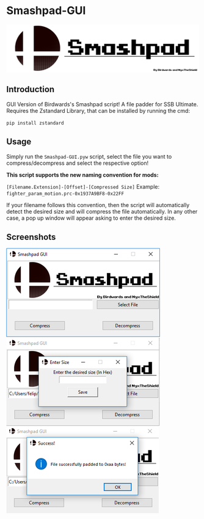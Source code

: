 # Smashpad-GUI

![alt text](https://github.com/NyxTheShield/Smashpad-GUI/blob/master/Markdown%20Screenshots/Smashpad.png "Main Screenshot")

## Introduction
GUI Version of Birdwards's Smashpad script! A file padder for SSB Ultimate.
Requires the Zstandard Library, that can be installed by running the cmd:

`pip install zstandard`

## Usage

Simply run the `Smashpad-GUI.pyw` script, select the file you want to compress/decompress and select the respective option!

**This script supports the new naming convention for mods:**

`[Filename.Extension]-[Offset]-[Compressed Size]`
Example: `fighter_param_motion.prc-0x1937A9BF8-0x22FF`

If your filename follows this convention, then the script will automatically detect the desired size and will compress the file automatically. In any other case, a pop up window will appear asking to enter the desired size.

## Screenshots

![alt text](https://github.com/NyxTheShield/Smashpad-GUI/blob/master/Markdown%20Screenshots/Main.png "Main Screenshot")
![alt text](https://github.com/NyxTheShield/Smashpad-GUI/blob/master/Markdown%20Screenshots/Size.png "Size")
![alt text](https://github.com/NyxTheShield/Smashpad-GUI/blob/master/Markdown%20Screenshots/Padded.png "Padded")
